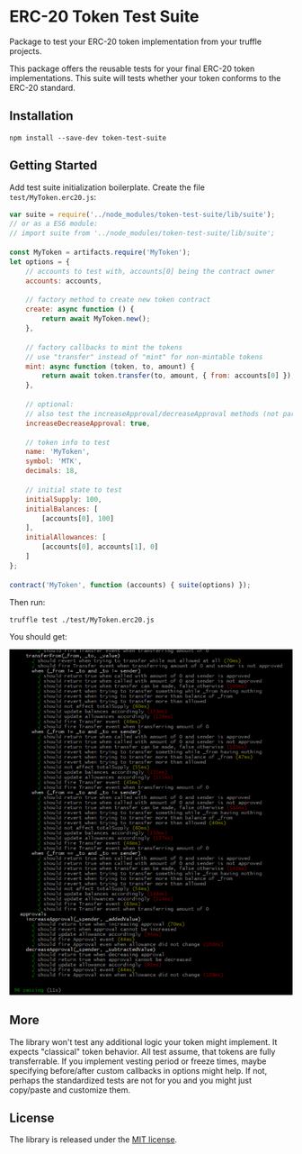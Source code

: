 ERC-20 Token Test Suite
=======================

Package to test your ERC-20 token implementation from your truffle projects.

This package offers the reusable tests for your final ERC-20 token implementations. This suite will
tests whether your token conforms to the ERC-20 standard.

Installation
------------

```shell
npm install --save-dev token-test-suite
```

Getting Started
---------------

Add test suite initialization boilerplate. Create the file `test/MyToken.erc20.js`:

```js
var suite = require('../node_modules/token-test-suite/lib/suite');
// or as a ES6 module:
// import suite from '../node_modules/token-test-suite/lib/suite';

const MyToken = artifacts.require('MyToken');
let options = {
	// accounts to test with, accounts[0] being the contract owner
	accounts: accounts,

	// factory method to create new token contract
	create: async function () {
		return await MyToken.new();
	},

	// factory callbacks to mint the tokens
	// use "transfer" instead of "mint" for non-mintable tokens
	mint: async function (token, to, amount) {
		return await token.transfer(to, amount, { from: accounts[0] });
	},

	// optional:
	// also test the increaseApproval/decreaseApproval methods (not part of the ERC-20 standard)
	increaseDecreaseApproval: true,

	// token info to test
	name: 'MyToken',
	symbol: 'MTK',
	decimals: 18,

	// initial state to test
	initialSupply: 100,
	initialBalances: [
		[accounts[0], 100]
	],
	initialAllowances: [
		[accounts[0], accounts[1], 0]
	]
};

contract('MyToken', function (accounts) { suite(options) });
```

Then run:

```shell
truffle test ./test/MyToken.erc20.js
```

You should get:

![Output of the test run](./assets/test-run.png?raw=true)

More
----

The library won't test any additional logic your token might implement. It expects "classical" token
behavior. All test assume, that tokens are fully transferrable. If you implement vesting period or
freeze times, maybe specifying before/after custom callbacks in options might help. If not, perhaps
the standardized tests are not for you and you might just copy/paste and customize them.

License
-------

The library is released under the [MIT license](LICENSE.md).
